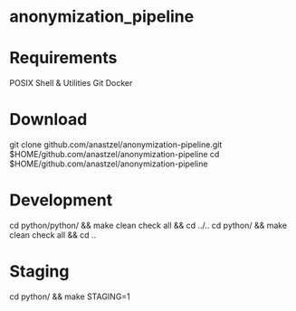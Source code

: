 # anonymization_pipeline

# Requirements
POSIX Shell & Utilities
Git
Docker

# Download
git clone github.com/anastzel/anonymization-pipeline.git $HOME/github.com/anastzel/anonymization-pipeline
cd $HOME/github.com/anastzel/anonymization-pipeline

# Development
cd python/python/ && make clean check all && cd ../..
cd python/ && make clean check all && cd ..

# Staging
cd python/ && make STAGING=1
